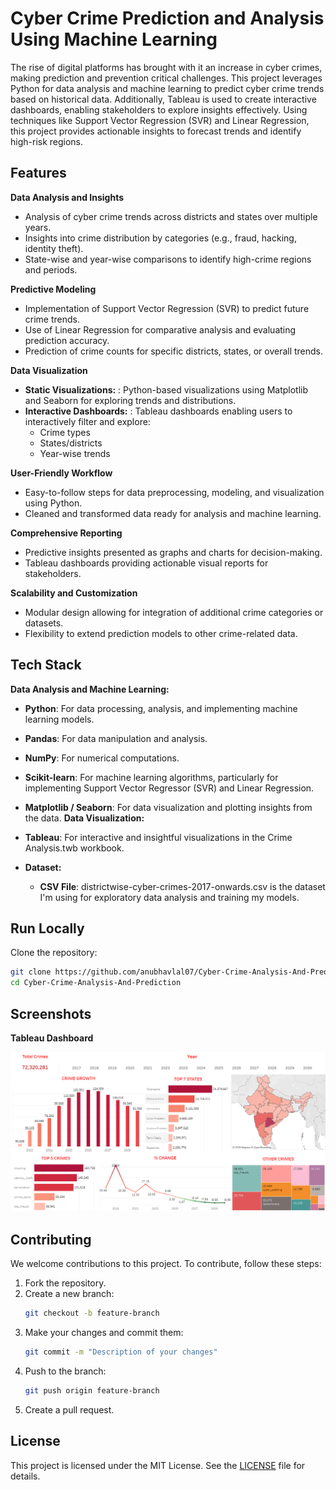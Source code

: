 # Cyber Crime Prediction and Analysis Using Machine Learning

The rise of digital platforms has brought with it an increase in cyber crimes, making prediction and prevention critical challenges. This project leverages Python for data analysis and machine learning to predict cyber crime trends based on historical data. Additionally, Tableau is used to create interactive dashboards, enabling stakeholders to explore insights effectively. Using techniques like Support Vector Regression (SVR) and Linear Regression, this project provides actionable insights to forecast trends and identify high-risk regions.
## Features

**Data Analysis and Insights**
* Analysis of cyber crime trends across districts and states over multiple years.
* Insights into crime distribution by categories (e.g., fraud, hacking, identity theft).
* State-wise and year-wise comparisons to identify high-crime regions and periods.

**Predictive Modeling**
* Implementation of Support Vector Regression (SVR) to predict future crime trends.
* Use of Linear Regression for comparative analysis and evaluating prediction accuracy.
* Prediction of crime counts for specific districts, states, or overall trends.

**Data Visualization**

* **Static Visualizations:** : Python-based visualizations using Matplotlib and Seaborn for exploring trends and distributions.
* **Interactive Dashboards:** : Tableau dashboards enabling users to interactively filter and explore:
    * Crime types
    * States/districts
    * Year-wise trends

**User-Friendly Workflow**

* Easy-to-follow steps for data preprocessing, modeling, and visualization using Python.
* Cleaned and transformed data ready for analysis and machine learning.

**Comprehensive Reporting**

* Predictive insights presented as graphs and charts for decision-making.
* Tableau dashboards providing actionable visual reports for stakeholders.

**Scalability and Customization**

* Modular design allowing for integration of additional crime categories or datasets.
* Flexibility to extend prediction models to other crime-related data.
## Tech Stack
**Data Analysis and Machine Learning:**
* **Python**: For data processing, analysis, and implementing machine learning models.
* **Pandas**: For data manipulation and analysis.
* **NumPy**: For numerical computations.
* **Scikit-learn**: For machine learning algorithms, particularly for implementing Support Vector Regressor (SVR) and Linear Regression.
* **Matplotlib / Seaborn**: For data visualization and plotting insights from the data.
**Data Visualization:**

* **Tableau**: For interactive and insightful visualizations in the Crime Analysis.twb workbook.
* **Dataset:**
    * **CSV File**: districtwise-cyber-crimes-2017-onwards.csv is the dataset I'm using for exploratory data analysis and training my models.
## Run Locally


Clone the repository:
   ```bash
   git clone https://github.com/anubhavlal07/Cyber-Crime-Analysis-And-Prediction.git
   cd Cyber-Crime-Analysis-And-Prediction
   ```
## Screenshots
**Tableau Dashboard**

![App Screenshot](https://raw.githubusercontent.com/anubhavlal07/Cyber-Crime-Analysis-And-Prediction/refs/heads/main/cyberCrimeDashboard.png)

## Contributing

We welcome contributions to this project. To contribute, follow these steps:

1. Fork the repository.
2. Create a new branch:
    ```bash
    git checkout -b feature-branch
    ```
3. Make your changes and commit them:
    ```bash
    git commit -m "Description of your changes"
    ```
4. Push to the branch:
    ```bash
    git push origin feature-branch
    ```
5. Create a pull request.

## License

This project is licensed under the MIT License. See the [LICENSE](LICENSE) file for details.
